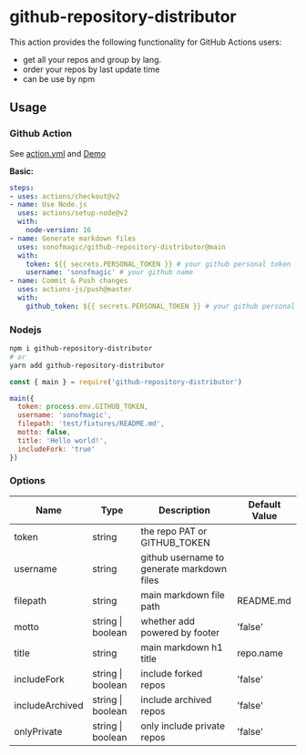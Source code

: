 # github-repository-distributor

This action provides the following functionality for GitHub Actions users:

- get all your repos and group by lang.
- order your repos by last update time
- can be use by npm

## Usage

### Github Action

See [action.yml](action.yml) and [Demo](https://github.com/sonofmagic/projects)

**Basic:**
```yaml
steps:
- uses: actions/checkout@v2
- name: Use Node.js
  uses: actions/setup-node@v2
  with:
    node-version: 16
- name: Generate markdown files
  uses: sonofmagic/github-repository-distributor@main
  with:
    token: ${{ secrets.PERSONAL_TOKEN }} # your github personal token
    username: 'sonofmagic' # your github name
- name: Commit & Push changes
  uses: actions-js/push@master
  with:
    github_token: ${{ secrets.PERSONAL_TOKEN }} # your github personal token
```

### Nodejs

```bash
npm i github-repository-distributor
# or
yarn add github-repository-distributor
```

```js
const { main } = require('github-repository-distributor')

main({
  token: process.env.GITHUB_TOKEN,
  username: 'sonofmagic',
  filepath: 'test/fixtures/README.md',
  motto: false,
  title: 'Hello world!',
  includeFork: 'true'
})
```

### Options

| Name            | Type              | Description                                | Default Value |
| --------------- | ----------------- | ------------------------------------------ | ------------- |
| token           | string            | the repo PAT or GITHUB_TOKEN               |               |
| username        | string            | github username to generate markdown files |               |
| filepath        | string            | main markdown file path                    | README.md     |
| motto           | string \| boolean | whether add powered by footer              | 'false'        |
| title           | string            | main markdown h1 title                     | repo.name     |
| includeFork     | string \| boolean | include forked repos                       | 'false'        |
| includeArchived | string \| boolean | include archived repos                     | 'false'        |
| onlyPrivate     | string \| boolean | only include private repos                 | 'false'       |

